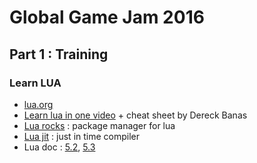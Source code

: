 # Global Game Jam 2016

## Part 1 : Training

### Learn LUA

* [lua.org](http://www.lua.org/)
* [Learn lua in one video](http://www.newthinktank.com/2015/06/learn-lua-one-video/) + cheat sheet by Dereck Banas
* [Lua rocks](https://luarocks.org/) : package manager for lua
* [Lua jit](http://luajit.org/luajit.html) : just in time compiler
* Lua doc : [5.2](http://www.lua.org/manual/5.2/), [5.3](http://www.lua.org/manual/5.3/)
